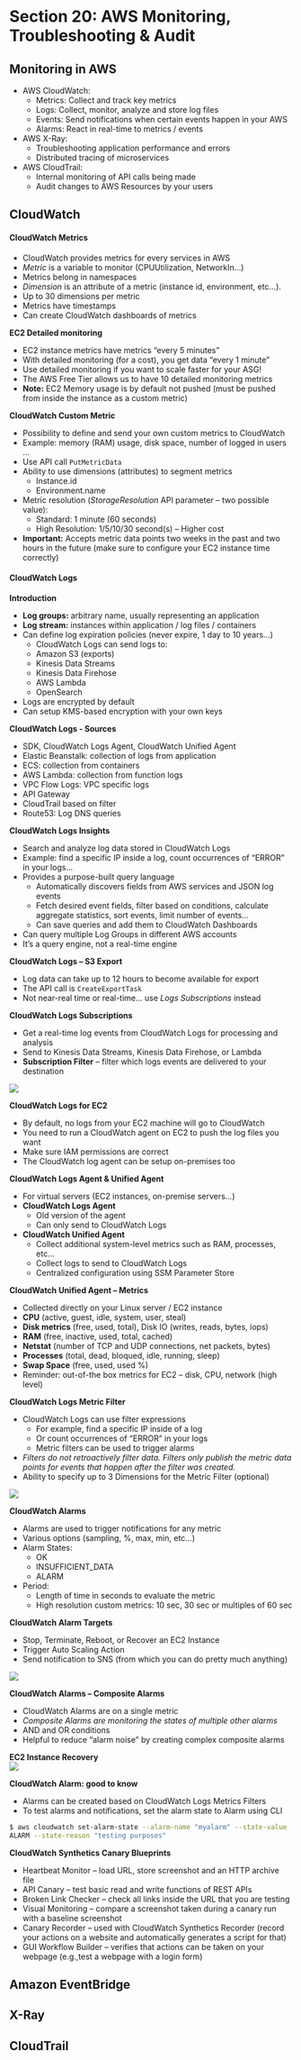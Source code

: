 # Section 20: AWS Monitoring, Troubleshooting & Audit
## Monitoring in AWS
* AWS CloudWatch:
  - Metrics: Collect and track key metrics
  - Logs: Collect, monitor, analyze and store log files
  - Events: Send notifications when certain events happen in your AWS
  - Alarms: React in real-time to metrics / events
* AWS X-Ray:
  - Troubleshooting application performance and errors
  - Distributed tracing of microservices
* AWS CloudTrail:
  - Internal monitoring of API calls being made
  - Audit changes to AWS Resources by your users

## CloudWatch
#### CloudWatch Metrics
* CloudWatch provides metrics for every services in AWS
* _Metric_ is a variable to monitor (CPUUtilization, NetworkIn…)
* Metrics belong in namespaces
* _Dimension_ is an attribute of a metric (instance id, environment, etc…).
* Up to 30 dimensions per metric
* Metrics have timestamps
* Can create CloudWatch dashboards of metrics

__EC2 Detailed monitoring__  
* EC2 instance metrics have metrics “every 5 minutes”
* With detailed monitoring (for a cost), you get data “every 1 minute”
* Use detailed monitoring if you want to scale faster for your ASG!
* The AWS Free Tier allows us to have 10 detailed monitoring metrics
* __Note:__ EC2 Memory usage is by default not pushed (must be pushed from inside the instance as a custom metric)

__CloudWatch Custom Metric__   
* Possibility to define and send your own custom metrics to CloudWatch
* Example: memory (RAM) usage, disk space, number of logged in users …
* Use API call `PutMetricData`
* Ability to use dimensions (attributes) to segment metrics
  - Instance.id
  - Environment.name
* Metric resolution (_StorageResolution_ API parameter – two possible value):
  - Standard: 1 minute (60 seconds)
  - High Resolution: 1/5/10/30 second(s) – Higher cost
* __Important:__ Accepts metric data points two weeks in the past and two hours in the future (make sure to configure your EC2 instance time correctly)

#### CloudWatch Logs
__Introduction__  
* __Log groups:__ arbitrary name, usually representing an application
* __Log stream:__ instances within application / log files / containers
* Can define log expiration policies (never expire, 1 day to 10 years…)
  - CloudWatch Logs can send logs to:
  - Amazon S3 (exports)
  - Kinesis Data Streams
  - Kinesis Data Firehose
  - AWS Lambda
  - OpenSearch
* Logs are encrypted by default
* Can setup KMS-based encryption with your own keys

__CloudWatch Logs - Sources__  
* SDK, CloudWatch Logs Agent, CloudWatch Unified Agent
* Elastic Beanstalk: collection of logs from application
* ECS: collection from containers
* AWS Lambda: collection from function logs
* VPC Flow Logs: VPC specific logs
* API Gateway
* CloudTrail based on filter
* Route53: Log DNS queries

__CloudWatch Logs Insights__  
* Search and analyze log data stored in CloudWatch Logs
* Example: find a specific IP inside a log, count occurrences of
“ERROR” in your logs…
* Provides a purpose-built query language
  - Automatically discovers fields from AWS services and JSON log events
  - Fetch desired event fields, filter based on conditions, calculate aggregate statistics, sort events, limit number of events…
  - Can save queries and add them to CloudWatch Dashboards
* Can query multiple Log Groups in different AWS accounts
* It’s a query engine, not a real-time engine

__CloudWatch Logs – S3 Export__  
* Log data can take up to 12 hours to become available for export
* The API call is `CreateExportTask`
* Not near-real time or real-time… use _Logs Subscriptions_ instead

__CloudWatch Logs Subscriptions__  
* Get a real-time log events from CloudWatch Logs for processing and analysis
* Send to Kinesis Data Streams, Kinesis Data Firehose, or Lambda
* __Subscription Filter__ – filter which logs  events are delivered to your destination

![](slides/log-subscription-filter.png)  

__CloudWatch Logs for EC2__  
* By default, no logs from your EC2 machine will go to CloudWatch
* You need to run a CloudWatch agent on EC2 to push the log files you want
* Make sure IAM permissions are correct
* The CloudWatch log agent can be setup on-premises too

__CloudWatch Logs Agent & Unified Agent__  
* For virtual servers (EC2 instances, on-premise servers…)
* __CloudWatch Logs Agent__
  - Old version of the agent
  - Can only send to CloudWatch Logs
* __CloudWatch Unified Agent__
  - Collect additional system-level metrics such as RAM, processes, etc…
  - Collect logs to send to CloudWatch Logs
  - Centralized configuration using SSM Parameter Store

__CloudWatch Unified Agent – Metrics__  
* Collected directly on your Linux server / EC2 instance
* __CPU__ (active, guest, idle, system, user, steal)
* __Disk metrics__ (free, used, total), Disk IO (writes, reads, bytes, iops)
* __RAM__ (free, inactive, used, total, cached)
* __Netstat__ (number of TCP and UDP connections, net packets, bytes)
* __Processes__ (total, dead, bloqued, idle, running, sleep)
* __Swap Space__ (free, used, used %)
* Reminder: out-of-the box metrics for EC2 – disk, CPU, network (high level)

__CloudWatch Logs Metric Filter__  
* CloudWatch Logs can use filter expressions
  - For example, find a specific IP inside of a log
  - Or count occurrences of “ERROR” in your logs
  - Metric filters can be used to trigger alarms
* _Filters do not retroactively filter data. Filters only publish the metric data points for events that happen after the filter was created._
* Ability to specify up to 3 Dimensions for the Metric Filter (optional)

![](slides/log-metric-filter.png)  


__CloudWatch Alarms__   
* Alarms are used to trigger notifications for any metric
* Various options (sampling, %, max, min, etc…)
* Alarm States:
  - OK
  - INSUFFICIENT_DATA
  - ALARM
* Period:
  - Length of time in seconds to evaluate the metric
  - High resolution custom metrics: 10 sec, 30 sec or multiples of 60 sec


__CloudWatch Alarm Targets__   
* Stop, Terminate, Reboot, or Recover an EC2 Instance
* Trigger Auto Scaling Action
* Send notification to SNS (from which you can do pretty much anything)

![](slides/alarm-targets.png)  

__CloudWatch Alarms – Composite Alarms__  
* CloudWatch Alarms are on a single metric
* _Composite Alarms are monitoring the states of multiple other alarms_  
* AND and OR conditions
* Helpful to reduce “alarm noise” by creating complex composite alarms

__EC2 Instance Recovery__  
![](slides/ec2-instance-recovery.png)  

__CloudWatch Alarm: good to know__  
* Alarms can be created based on CloudWatch Logs Metrics Filters
* To test alarms and notifications, set the alarm state to Alarm using CLI
```bash
$ aws cloudwatch set-alarm-state --alarm-name "myalarm" --state-value
ALARM --state-reason "testing purposes"
```

__CloudWatch Synthetics Canary Blueprints__  
* Heartbeat Monitor – load URL, store screenshot and an HTTP archive file
* API Canary – test basic read and write functions of REST APIs
* Broken Link Checker – check all links inside the URL that you are testing
* Visual Monitoring – compare a screenshot taken during a canary run with a baseline screenshot
* Canary Recorder – used with CloudWatch Synthetics Recorder (record your actions on a website and automatically generates a script for that)
* GUI Workflow Builder – verifies that actions can be taken on your webpage (e.g.,test a webpage with a login form)

## Amazon EventBridge

## X-Ray

## CloudTrail
